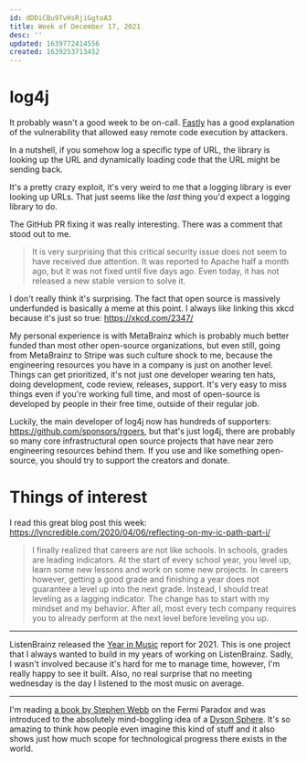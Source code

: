 ```yaml
---
id: dDDiCBu9TvHsRjiGgtoA3
title: Week of December 17, 2021
desc: ''
updated: 1639772414556
created: 1639253713452
---
```


# log4j

It probably wasn't a good week to be on-call. [Fastly](https://www.fastly.com/blog/digging-deeper-into-log4shell-0day-rce-exploit-found-in-log4j) has a good explanation of the vulnerability that allowed easy remote code execution by attackers.

In a nutshell, if you somehow log a specific type of URL, the library is looking up the URL and dynamically loading code that the URL might be sending back.

It's a pretty crazy exploit, it's very weird to me that a logging library is ever looking up URLs. That just seems like the *last* thing you'd expect a logging library to do.

The GitHub PR fixing it was really interesting. There was a comment that stood out to me.

>It is very surprising that this critical security issue does not seem to have received due attention. It was reported to Apache half a month ago, but it was not fixed until five days ago. Even today, it has not released a new stable version to solve it.

I don't really think it's surprising. The fact that open source is massively underfunded is basically a meme at this point. I always like linking this xkcd because it's just so true: https://xkcd.com/2347/

My personal experience is with MetaBrainz which is probably much better funded than most other open-source organizations, but even still, going from MetaBrainz to Stripe was such culture shock to me, because the engineering resources you have in a company is just on another level. Things can get prioritized, it's not just one developer wearing ten hats, doing development, code review, releases, support. It's very easy to miss things even if you're working full time, and most of open-source is developed by people in their free time, outside of their regular job.

Luckily, the main developer of log4j now has hundreds of supporters: https://github.com/sponsors/rgoers, but that's just log4j, there are probably so many core infrastructural open source projects that have near zero engineering resources behind them. If you use and like something open-source, you should try to support the creators and donate.


# Things of interest

I read this great blog post this week: https://lyncredible.com/2020/04/06/reflecting-on-my-ic-path-part-i/

>I finally realized that careers are not like schools. In schools, grades are leading indicators. At the start of every school year, you level up, learn some new lessons and work on some new projects. In careers however, getting a good grade and finishing a year does not guarantee a level up into the next grade. Instead, I should treat leveling as a lagging indicator. The change has to start with my mindset and my behavior. After all, most every tech company requires you to already perform at the next level before leveling you up.

-------------------

ListenBrainz released the [Year in Music](https://listenbrainz.org/user/iliekcomputers/year-in-music/) report for 2021. This is one project that I always wanted to build in my years of working on ListenBrainz. Sadly, I wasn't involved because it's hard for me to manage time, however, I'm really happy to see it built. Also, no real surprise that no meeting wednesday is the day I listened to the most music on average.

----------------------

I'm reading [a book by Stephen Webb](https://www.amazon.in/gp/product/B00XVTG1NC/ref=ppx_yo_dt_b_d_asin_title_o01?ie=UTF8&psc=1) on the Fermi Paradox and was introduced to the absolutely mind-boggling idea of a [Dyson Sphere](https://en.wikipedia.org/wiki/Dyson_sphere). It's so amazing to think how people even imagine this kind of stuff and it also shows just how much scope for technological progress there exists in the world.
